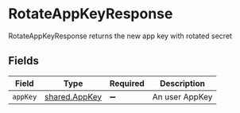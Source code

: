 # RotateAppKeyResponse

RotateAppKeyResponse returns the new app key with rotated secret


## Fields

| Field                                          | Type                                           | Required                                       | Description                                    |
| ---------------------------------------------- | ---------------------------------------------- | ---------------------------------------------- | ---------------------------------------------- |
| `appKey`                                       | [shared.AppKey](../../models/shared/appkey.md) | :heavy_minus_sign:                             | An user AppKey                                 |
